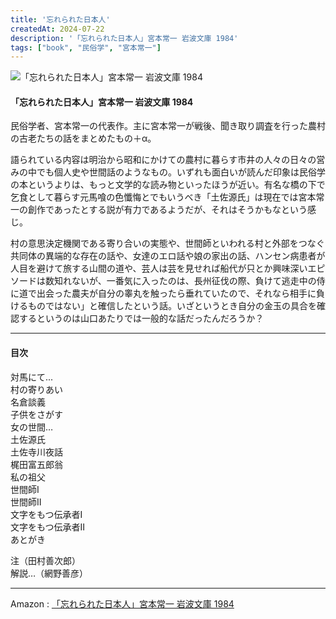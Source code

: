 ```yaml
---
title: '忘れられた日本人'
createdAt: 2024-07-22
description: '「忘れられた日本人」宮本常一 岩波文庫 1984'
tags: ["book", "民俗学", "宮本常一"]
---
```


![「忘れられた日本人」宮本常一 岩波文庫 1984](https://i.gyazo.com/e0d49b040be0f6593c5691787194ff2c.png)

#### 「忘れられた日本人」宮本常一 岩波文庫 1984

民俗学者、宮本常一の代表作。主に宮本常一が戦後、聞き取り調査を行った農村の古老たちの話をまとめたもの＋α。

語られている内容は明治から昭和にかけての農村に暮らす市井の人々の日々の営みの中でも個人史や世間話のようなもの。いずれも面白いが読んだ印象は民俗学の本というよりは、もっと文学的な読み物といったほうが近い。有名な橋の下で乞食として暮らす元馬喰の色懺悔とでもいうべき「土佐源氏」は現在では宮本常一の創作であったとする説が有力であるようだが、それはそうかもなという感じ。

村の意思決定機関である寄り合いの実態や、世間師といわれる村と外部をつなぐ共同体の異端的な存在の話や、女達のエロ話や娘の家出の話、ハンセン病患者が人目を避けて旅する山間の道や、芸人は芸を見せれば船代が只とか興味深いエピソードは数知れないが、一番気に入ったのは、長州征伐の際、負けて逃走中の侍に道で出会った農夫が自分の睾丸を触ったら垂れていたので、それなら相手に負けるものではない」と確信したという話。いざというとき自分の金玉の具合を確認するというのは山口あたりでは一般的な話だったんだろうか？

--- 

#### 目次

対馬にて...  
村の寄りあい  
名倉談義  
子供をさがす  
女の世間…  
土佐源氏  
土佐寺川夜話  
梶田富五郎翁  
私の祖父  
世間師Ⅰ  
世間師Ⅱ  
文字をもつ伝承者Ⅰ  
文字をもつ伝承者Ⅱ  
あとがき  

注（田村善次郎）  
解説…（網野善彦）  

---

Amazon : [「忘れられた日本人」宮本常一 岩波文庫 1984](https://www.amazon.co.jp/dp/400331641X)  
